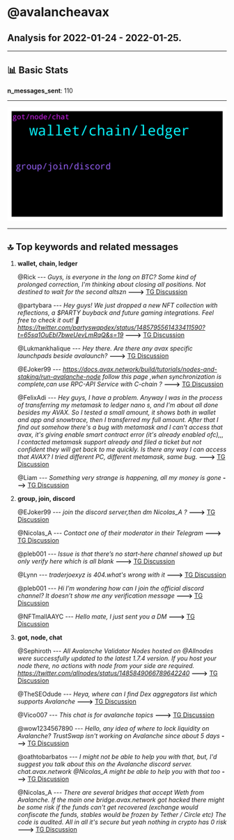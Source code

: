 # **@avalancheavax**
 ## Analysis for **2022-01-24** - **2022-01-25**.

---

## 📊 **Basic Stats**

**n_messages_sent**: 110

---
![wordcloud](avalancheavax_1Days_wordcloud.png)

---


## 🔝 **Top keywords and related messages**

1. **wallet, chain, ledger**

    @Rick --- *Guys, is everyone in the long on BTC? Some kind of prolonged correction, I'm thinking about closing all positions. Not destined to wait for the second altszn* **--->** [TG Discussion](https://t.me/avalancheavax/324376)

    @partybara --- *Hey guys! We just dropped a new NFT collection with reflections, a $PARTY buyback and future gaming integrations. Feel free to check it out! 🐰  https://twitter.com/partyswapdex/status/1485795561433411590?t=65sq1OuEbI7bweUevLmRqQ&s=19* **--->** [TG Discussion](https://t.me/avalancheavax/324349)

    @Lukmankhalique --- *Hey there. Are there any avax specific launchpads beside avalaunch?* **--->** [TG Discussion](https://t.me/avalancheavax/324138)

    @EJoker99 --- *https://docs.avax.network/build/tutorials/nodes-and-staking/run-avalanche-node  follow this page ,when synchronization is complete,can use RPC-API Service with C-chain ?* **--->** [TG Discussion](https://t.me/avalancheavax/324389)

    @FelixAdi --- *Hey guys, I have a problem. Anyway I was in the process of transferring my metamask to ledger nano s, and I'm about all done besides my AVAX. So I tested a small amount, it shows both in wallet and app and snowtrace, then I transferred my full amount. After that I find out somehow there's a bug with metamask and I can't access that avax, it's giving enable smart contract error (it's already enabled ofc),,, I contacted metamask support already and filed a ticket but not confident they will get back to me quickly. Is there any way I can access that AVAX? I tried different PC, different metamask, same bug.* **--->** [TG Discussion](https://t.me/avalancheavax/324191)

    @Liam --- *Something very strange is happening, all my money is gone* **--->** [TG Discussion](https://t.me/avalancheavax/324276)

2. **group, join, discord**

    @EJoker99 --- *join the discord server,then dm Nicolas_A ?* **--->** [TG Discussion](https://t.me/avalancheavax/324392)

    @Nicolas_A --- *Contact one of their moderator in their Telegram* **--->** [TG Discussion](https://t.me/avalancheavax/324159)

    @pleb001 --- *Issue is that there’s no start-here channel showed up but only verify here which is all blank* **--->** [TG Discussion](https://t.me/avalancheavax/324249)

    @Lynn --- *traderjoexyz is 404.what's wrong with it* **--->** [TG Discussion](https://t.me/avalancheavax/324487)

    @pleb001 --- *Hi I’m wondering how can I join the official discord channel? It doesn’t show me any verification message* **--->** [TG Discussion](https://t.me/avalancheavax/324241)

    @NFTmallAAYC --- *Hello mate, I just sent you a DM* **--->** [TG Discussion](https://t.me/avalancheavax/324339)

3. **got, node, chat**

    @Sephiroth --- *All Avalanche Validator Nodes hosted on @Allnodes were successfully updated to the latest 1.7.4 version. If you host your node there, no actions with node from your side are required. https://twitter.com/allnodes/status/1485849066789642240* **--->** [TG Discussion](https://t.me/avalancheavax/324420)

    @TheSEOdude --- *Heya, where can I find Dex aggregators list which supports Avalanche* **--->** [TG Discussion](https://t.me/avalancheavax/324473)

    @Vico007 --- *This chat is for avalanche topics* **--->** [TG Discussion](https://t.me/avalancheavax/324183)

    @wow1234567890 --- *Hello, any idea of where to lock liquidity on Avalanche? TrustSwap isn't working on Avalanche since about 5 days* **--->** [TG Discussion](https://t.me/avalancheavax/324457)

    @oathtobarbatos --- *I might not be able to help you with that, but, I'd suggest you talk about this on the Avalanche discord server. chat.avax.network   @Nicolas_A might be able to help you with that too* **--->** [TG Discussion](https://t.me/avalancheavax/324390)

    @Nicolas_A --- *There are several bridges that accept Weth from Avalanche. If the main one bridge.avax.network got hacked there might be some risk if the funds can't get recovered (exchange would confiscate the funds, stables would be frozen by Tether / Circle etc) The code is audited. All in all it's secure but yeah nothing in crypto has 0 risk* **--->** [TG Discussion](https://t.me/avalancheavax/324318)

